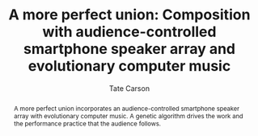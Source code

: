 --- 
  title: "A more perfect union: Composition with audience-controlled smartphone speaker array and evolutionary computer music" 
  abstract: "A more perfect union incorporates an audience-controlled smartphone speaker array with evolutionary computer music. A genetic algorithm drives the work and the performance practice that the audience follows." 
  address: "Berlin" 
  author: "Tate Carson" 
  booktitle: "Proceedings of the International Web Audio Conference" 
  editor: "Jan Monschke, Christoph Guttandin, Norbert Schnell, Thomas Jenkinson, Jack Schaedler" 
  month: "Proceedings of the International Web Audio Conference"
  pages: "" 
  publisher: "TU Berlin" 
  series: "WAC '18"
  type: "Paper"  
  year: "2018" 
  id: "2018_3" 
  tags: year2018
  media: none 
  pdflink: /_data/papers/pdf/2018/2018_3.pdf
  ISSN: 2663-5844
---